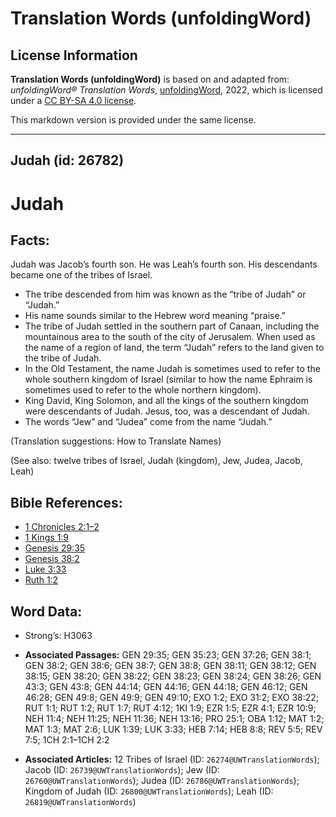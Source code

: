 # Translation Words (unfoldingWord)

## License Information

**Translation Words (unfoldingWord)** is based on and adapted from: _unfoldingWord® Translation Words_, [unfoldingWord](https://unfoldingword.org/utw), 2022, which is licensed under a [CC BY-SA 4.0 license](https://creativecommons.org/licenses/by-sa/4.0/legalcode.en).

This markdown version is provided under the same license.



--------------------------------

## Judah (id: 26782)

Judah
=====

Facts:
------

Judah was Jacob’s fourth son. He was Leah’s fourth son. His descendants became one of the tribes of Israel.

* The tribe descended from him was known as the “tribe of Judah” or “Judah.”
* His name sounds similar to the Hebrew word meaning “praise.”
* The tribe of Judah settled in the southern part of Canaan, including the mountainous area to the south of the city of Jerusalem. When used as the name of a region of land, the term “Judah” refers to the land given to the tribe of Judah.
* In the Old Testament, the name Judah is sometimes used to refer to the whole southern kingdom of Israel (similar to how the name Ephraim is sometimes used to refer to the whole northern kingdom).
* King David, King Solomon, and all the kings of the southern kingdom were descendants of Judah. Jesus, too, was a descendant of Judah.
* The words “Jew” and “Judea” come from the name “Judah.”

(Translation suggestions: How to Translate Names)

(See also: twelve tribes of Israel, Judah (kingdom), Jew, Judea, Jacob, Leah)

Bible References:
-----------------

* [1 Chronicles 2:1–2](https://ref.ly/1Chr2:1-1Chr2:2)
* [1 Kings 1:9](https://ref.ly/1Kgs1:9)
* [Genesis 29:35](https://ref.ly/Gen29:35)
* [Genesis 38:2](https://ref.ly/Gen38:2)
* [Luke 3:33](https://ref.ly/Luke3:33)
* [Ruth 1:2](https://ref.ly/Ruth1:2)

Word Data:
----------

* Strong’s: H3063

* **Associated Passages:** GEN 29:35; GEN 35:23; GEN 37:26; GEN 38:1; GEN 38:2; GEN 38:6; GEN 38:7; GEN 38:8; GEN 38:11; GEN 38:12; GEN 38:15; GEN 38:20; GEN 38:22; GEN 38:23; GEN 38:24; GEN 38:26; GEN 43:3; GEN 43:8; GEN 44:14; GEN 44:16; GEN 44:18; GEN 46:12; GEN 46:28; GEN 49:8; GEN 49:9; GEN 49:10; EXO 1:2; EXO 31:2; EXO 38:22; RUT 1:1; RUT 1:2; RUT 1:7; RUT 4:12; 1KI 1:9; EZR 1:5; EZR 4:1; EZR 10:9; NEH 11:4; NEH 11:25; NEH 11:36; NEH 13:16; PRO 25:1; OBA 1:12; MAT 1:2; MAT 1:3; MAT 2:6; LUK 1:39; LUK 3:33; HEB 7:14; HEB 8:8; REV 5:5; REV 7:5; 1CH 2:1–1CH 2:2
* **Associated Articles:** 12 Tribes of Israel (ID: `26274@UWTranslationWords`); Jacob (ID: `26739@UWTranslationWords`); Jew (ID: `26760@UWTranslationWords`); Judea (ID: `26786@UWTranslationWords`); Kingdom of Judah (ID: `26800@UWTranslationWords`); Leah (ID: `26819@UWTranslationWords`)

